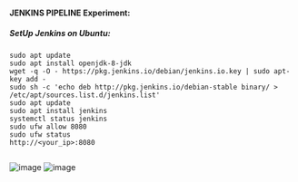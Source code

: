 #### JENKINS PIPELINE Experiment:

##### SetUp Jenkins on Ubuntu:
```
sudo apt update
sudo apt install openjdk-8-jdk
wget -q -O - https://pkg.jenkins.io/debian/jenkins.io.key | sudo apt-key add -
sudo sh -c 'echo deb http://pkg.jenkins.io/debian-stable binary/ > /etc/apt/sources.list.d/jenkins.list'
sudo apt update
sudo apt install jenkins
systemctl status jenkins
sudo ufw allow 8080
sudo ufw status
http://<your_ip>:8080


```
![image](https://user-images.githubusercontent.com/45539698/78454822-1c5ae380-76b8-11ea-9546-9f260b3c9db5.png)
![image](https://user-images.githubusercontent.com/45539698/78454948-0d286580-76b9-11ea-9d2d-f2619e47eebf.png)
